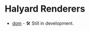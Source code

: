 # Halyard Renderers

-   [dom](https://github.com/Vehmloewff/halyard-dom-renderer) - :hammer_and_wrench: Still in development.
